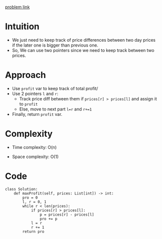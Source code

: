 [problem link](https://leetcode.com/problems/best-time-to-buy-and-sell-stock-ii/description/)

# Intuition

- We just need to keep track of price differences between two day prices if the later one is bigger than previous one.
- So, We can use two pointers since we need to keep track between two prices.

# Approach

- Use `profit` var to keep track of total profit/
- Use 2 pointers `l` and `r`:
  - Track price diff between them if `prices[r] > prices[l]` and assign it to `profit`
  - Else, move to next part `l=r` and `r+=1`
- Finally, return `profit` var.

# Complexity

- Time complexity: O(n)

- Space complexity: O(1)

# Code

```python3 []
class Solution:
    def maxProfit(self, prices: List[int]) -> int:
        pro = 0
        l, r = 0, 1
        while r < len(prices):
            if prices[r] > prices[l]:
                p = prices[r] - prices[l]
                pro += p
            l = r
            r += 1
        return pro

```
